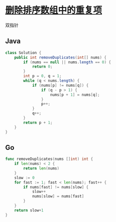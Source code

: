 # [删除排序数组中的重复项](https://leetcode-cn.com/problems/remove-duplicates-from-sorted-array/)

双指针

## Java

```java
class Solution {
    public int removeDuplicates(int[] nums) {
        if (nums == null || nums.length == 0) {
            return 0;
        }
        int p = 0, q = 1;
        while (q < nums.length) {
            if (nums[p] != nums[q]) {
                if (q - p > 1) {
                    nums[p + 1] = nums[q];
                }
                p++;
            }
            q++;
        }
        return p + 1;
    }
}
```

## Go

```go
func removeDuplicates(nums []int) int {
    if len(nums) < 2 {
        return len(nums)
    }
    slow := 0
    for fast := 1; fast < len(nums); fast++ {
        if nums[fast] != nums[slow] {
            slow++
            nums[slow] = nums[fast]
        }
    }
    return slow+1
}
```
